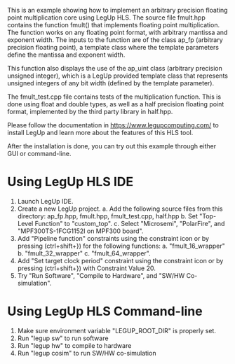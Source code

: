 This is an example showing how to implement an arbitrary precision floating point
multiplication core using LegUp HLS. The source file fmult.hpp contains the
function fmult() that implements floating point multiplication. The function
works on any floating point format, with arbitrary mantissa and exponent width.
The inputs to the function are of the class ap_fp (arbitrary precision floating
point), a template class where the template parameters define the mantissa and
exponent width.

This function also displays the use of the ap_uint class (arbitrary precision
unsigned integer), which is a LegUp provided template class that represents
unsigned integers of any bit width (defined by the template parameter).

The fmult_test.cpp file contains tests of the multiplication function. This is
done using float and double types, as well as a half precision floating point
format, implemented by the third party library in half.hpp.

Please follow the documentation in https://www.legupcomputing.com/ to install
LegUp and learn more about the features of this HLS tool.

After the installation is done, you can try out this example through either GUI
or command-line. 

# Using LegUp HLS IDE
1. Launch LegUp IDE.
2. Create a new LegUp project.
        a. Add the following source files from this directory:
                ap_fp.hpp, fmult.hpp, fmult_test.cpp, half.hpp
        b. Set "Top-Level Function" to "custom_top".
        c. Select "Microsemi", "PolarFire", and "MPF300TS-1FCG1152I on MPF300 board".
3. Add "Pipeline function" constraints using the constraint icon or by pressing (ctrl+shift+}) for the following functions:
        a. "fmult_16_wrapper"
        b. "fmult_32_wrapper"
        c. "fmult_64_wrapper".
3. Add "Set target clock period" constraint using the constraint icon or by pressing (ctrl+shift+}) with Constraint Value 20.
4. Try "Run Software", "Compile to Hardware", and "SW/HW Co-simulation".

# Using LegUp HLS Command-line
1. Make sure environment variable "LEGUP_ROOT_DIR" is properly set. 
2. Run "legup sw" to run software
3. Run "legup hw" to compile to hardware
4. Run "legup cosim" to run SW/HW co-simulation
